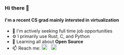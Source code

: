 ### Hi there 👋

<!--
**glitzflitz/glitzflitz** is a ✨ _special_ ✨ repository because its `README.md` (this file) appears on your GitHub profile.

Here are some ideas to get you started:

- 🔭 I’m currently working on ...
- 🌱 I’m currently learning ...
- 👯 I’m looking to collaborate on ...
- 🤔 I’m looking for help with ...
- 💬 Ask me about ...
- 📫 How to reach me: ...
- 😄 Pronouns: ...
- ⚡ Fun fact: ...
-->
#### I'm a recent CS grad mainly intersted in virtualization 
- 🏢 I'm actively seeking full time job opportunities
- ⚙️ I primarily use Rust, C, and Python
- 🌱 Learning all about **Open Source**
- 📫 Reach me: 
  <a href="https://twitter.com/glitzflitz"><img height="18" src="https://github.com/glitzflitz/WaylonWalker/blob/main/icon/twitter.png?raw=true"></a>&nbsp;&nbsp;
  <a href="https://www.linkedin.com/in/ameynarkhede/"><img height="18" src="https://github.com/stephenajulu/WaylonWalker/blob/main/icon/linkedin.png?raw=true"></a>
